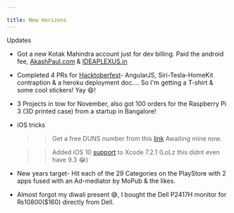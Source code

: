 ```yaml
---

title: New Horizons
---
```


Updates

- Got a new Kotak Mahindra account just for dev billing. Paid the android fee, [AkashPaul.com](www.akashpaul.com) &  [IDEAPLEXUS.in](www.ideaplexus.in)

- Completed 4 PRs for [Hacktoberfest](https://hacktoberfest.digitalocean.com)- AngularJS, Siri-Tesla-HomeKit contraption & a heroku deployment doc.... So I'm getting a T-shirt & some cool stickers! Yay 😄!

- 3 Projects in tow for November, also got 100 orders for the Raspberry Pi 3 (3D printed case) from a startup in Bangalore!

<!--more-->

- iOS tricks

    >> Get a free DUNS number from this [link](http://fedgov.dnb.com/webform/searchAction.do) Awaiting mine now.

    >> Added iOS 10 [support](http://dropbox.com/s/mg8xp09srnq26l1/10.0%20%2814A345%29.zip?dl=0) to Xcode 7.2.1 (LoLz this didnt even have 9.3 😂)

- New years target- Hit each of the 29 Categories on the PlayStore with 2 apps fused with an Ad-mediator by MoPub & the likes.

- Almost forgot my diwali present 😅, I bought the Dell P2417H monitor for ₨10800($160) directly from Dell.

